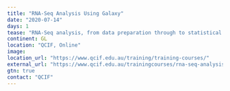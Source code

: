 ```yaml
---
title: "RNA-Seq Analysis Using Galaxy"
date: "2020-07-14"
days: 1
tease: "RNA-Seq analysis, from data preparation through to statistical testing for differential gene expression, along with more advanced topics such as identification of novel transcription features and pathway and functional enrichment analysis."
continent: GL
location: "QCIF, Online"
image: 
location_url: "https://www.qcif.edu.au/training/training-courses/"
external_url: "https://www.qcif.edu.au/trainingcourses/rna-seq-analysis-using-galaxy/"
gtn: true
contact: "QCIF"
---
```

